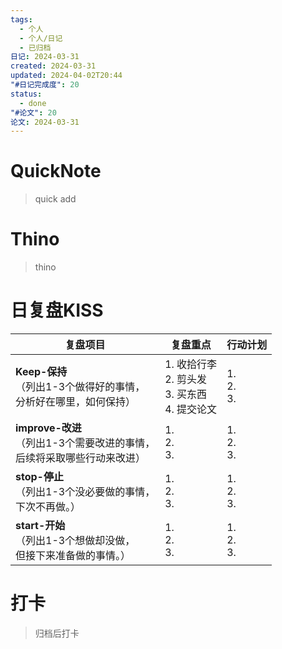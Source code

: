 ```yaml
---
tags:
  - 个人
  - 个人/日记
  - 已归档
日记: 2024-03-31
created: 2024-03-31
updated: 2024-04-02T20:44
"#日记完成度": 20
status:
  - done
"#论文": 20
论文: 2024-03-31
---
```

# QuickNote
> quick add

# Thino
> thino

# 日复盘KISS
| **复盘项目**                                             | **复盘重点**                                | **行动计划**          |
| ---------------------------------------------------- | --------------------------------------- | ----------------- |
| **Keep-保持**<br>（列出1-3个做得好的事情，<br>   分析好在哪里，如何保持）     | 1.  收拾行李<br>2. 剪头发<br>3. 买东西<br>4. 提交论文 | 1.  <br>2. <br>3. |
| **improve-改进**<br>（列出1-3个需要改进的事情，<br>  后续将采取哪些行动来改进） | 1.  <br>2. <br>3.                       | 1.  <br>2. <br>3. |
| **stop-停止**<br>（列出1-3个没必要做的事情，<br>下次不再做。）            | 1.  <br>2. <br>3.                       | 1.  <br>2. <br>3. |
| **start-开始**<br>（列出1-3个想做却没做，<br>但接下来准备做的事情。）        | 1.  <br>2. <br>3.                       | 1.  <br>2. <br>3. |



# 打卡
> 归档后打卡


